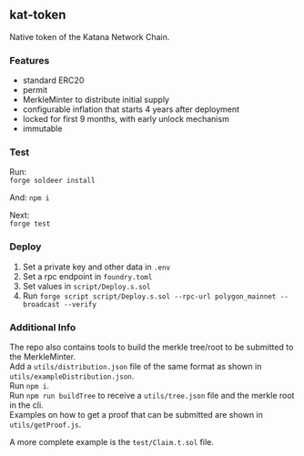 ## kat-token

Native token of the Katana Network Chain.

### Features

- standard ERC20
- permit
- MerkleMinter to distribute initial supply
- configurable inflation that starts 4 years after deployment
- locked for first 9 months, with early unlock mechanism
- immutable

### Test

Run:  
`forge soldeer install`

And:
`npm i`

Next:  
`forge test`

### Deploy

1. Set a private key and other data in `.env`
2. Set a rpc endpoint in `foundry.toml`
3. Set values in `script/Deploy.s.sol`
4. Run `forge script script/Deploy.s.sol --rpc-url polygon_mainnet --broadcast --verify`

### Additional Info

The repo also contains tools to build the merkle tree/root to be submitted to the MerkleMinter.  
Add a `utils/distribution.json` file of the same format as shown in `utils/exampleDistribution.json`.  
Run `npm i`.  
Run `npm run buildTree` to receive a `utils/tree.json` file and the merkle root in the cli.  
Examples on how to get a proof that can be submitted are shown in `utils/getProof.js`.

A more complete example is the `test/Claim.t.sol` file.